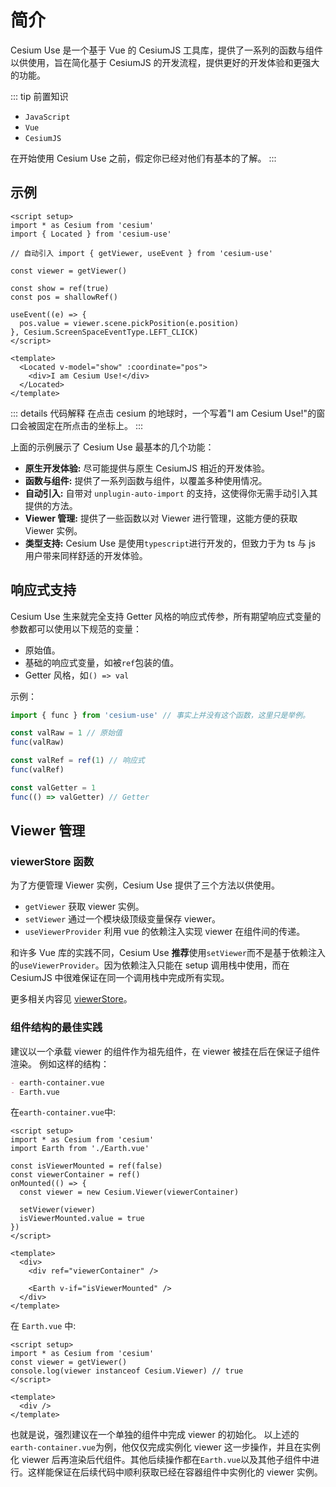 # 简介

Cesium Use 是一个基于 Vue 的 CesiumJS 工具库，提供了一系列的函数与组件以供使用，旨在简化基于 CesiumJS 的开发流程，提供更好的开发体验和更强大的功能。

::: tip 前置知识

- `JavaScript`
- `Vue`
- `CesiumJS`

在开始使用 Cesium Use 之前，假定你已经对他们有基本的了解。
:::

## 示例

```vue {5,7,12,18-20}
<script setup>
import * as Cesium from 'cesium'
import { Located } from 'cesium-use'

// 自动引入 import { getViewer, useEvent } from 'cesium-use'

const viewer = getViewer()

const show = ref(true)
const pos = shallowRef()

useEvent((e) => {
  pos.value = viewer.scene.pickPosition(e.position)
}, Cesium.ScreenSpaceEventType.LEFT_CLICK)
</script>

<template>
  <Located v-model="show" :coordinate="pos">
    <div>I am Cesium Use!</div>
  </Located>
</template>
```

::: details 代码解释
在点击 cesium 的地球时，一个写着"I am Cesium Use!"的窗口会被固定在所点击的坐标上。
:::

上面的示例展示了 Cesium Use 最基本的几个功能：

- **原生开发体验:** 尽可能提供与原生 CesiumJS 相近的开发体验。
- **函数与组件:** 提供了一系列函数与组件，以覆盖多种使用情况。
- **自动引入:** 自带对 `unplugin-auto-import` 的支持，这使得你无需手动引入其提供的方法。
- **Viewer 管理:** 提供了一些函数以对 Viewer 进行管理，这能方便的获取 Viewer 实例。
- **类型支持:** Cesium Use 是使用`typescript`进行开发的，但致力于为 ts 与 js 用户带来同样舒适的开发体验。

## 响应式支持

Cesium Use 生来就完全支持 Getter 风格的响应式传参，所有期望响应式变量的参数都可以使用以下规范的变量：

- 原始值。
- 基础的响应式变量，如被`ref`包装的值。
- Getter 风格，如`() => val`

示例：

```js
import { func } from 'cesium-use' // 事实上并没有这个函数，这里只是举例。

const valRaw = 1 // 原始值
func(valRaw)

const valRef = ref(1) // 响应式
func(valRef)

const valGetter = 1
func(() => valGetter) // Getter
```

## Viewer 管理

### viewerStore 函数

为了方便管理 Viewer 实例，Cesium Use 提供了三个方法以供使用。

- `getViewer` 获取 viewer 实例。
- `setViewer` 通过一个模块级顶级变量保存 viewer。
- `useViewerProvider` 利用 vue 的依赖注入实现 viewer 在组件间的传递。

和许多 Vue 库的实践不同，Cesium Use **推荐**使用`setViewer`而不是基于依赖注入的`useViewerProvider`。因为依赖注入只能在 setup 调用栈中使用，而在 CesiumJS 中很难保证在同一个调用栈中完成所有实现。

更多相关内容见 [viewerStore](core/viewerStore.md)。

### 组件结构的最佳实践

建议以一个承载 viewer 的组件作为祖先组件，在 viewer 被挂在后在保证子组件渲染。
例如这样的结构：

```md
- earth-container.vue
- Earth.vue
```

在`earth-container.vue`中:

```vue {5,10-11,19}
<script setup>
import * as Cesium from 'cesium'
import Earth from './Earth.vue'

const isViewerMounted = ref(false)
const viewerContainer = ref()
onMounted(() => {
  const viewer = new Cesium.Viewer(viewerContainer)

  setViewer(viewer)
  isViewerMounted.value = true
})
</script>

<template>
  <div>
    <div ref="viewerContainer" />

    <Earth v-if="isViewerMounted" />
  </div>
</template>
```

在 `Earth.vue` 中:

```vue
<script setup>
import * as Cesium from 'cesium'
const viewer = getViewer()
console.log(viewer instanceof Cesium.Viewer) // true
</script>

<template>
  <div />
</template>
```

也就是说，强烈建议在一个单独的组件中完成 viewer 的初始化。
以上述的`earth-container.vue`为例，他仅仅完成实例化 viewer 这一步操作，并且在实例化 viewer 后再渲染后代组件。其他后续操作都在`Earth.vue`以及其他子组件中进行。这样能保证在后续代码中顺利获取已经在容器组件中实例化的 viewer 实例。
